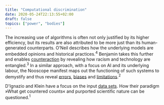 ```yaml
---
title: "Computational discrimination"
date: 2020-05-24T22:13:55+02:00
draft: false
topics: ["power", "bodies"]
---
```


The increasing use of algorithms is often not only justified by its higher efficiency, but its results are also attributed to be more just than its human-generated counterparts. O’Neil describes how the underlying models are embedded opinions and historical practices.<sup>4</sup> Benjamin takes this further and enables [counteraction](http://radicalaiproject.org/) by revealing how racism and technology are entangled.<sup>3</sup> In a similar approach, with a focus on AI and its underlying labour, the Nooscope manifest maps out the functioning of such systems to demystify and thus reveal [errors](https://www.theguardian.com/technology/2018/jan/12/google-racism-ban-gorilla-black-people), [biases](https://algorithmwatch.org/en/story/google-vision-racism/) and [limitations](https://fortune.com/2018/10/10/amazon-ai-recruitment-bias-women-sexist/).<sup>2</sup>

D'Ignazio and Klein have a focus on the input [data sets](https://github.com/MimiOnuoha/missing-datasets). How their paradigm »What get countered counts« and purported scientific nature can be questioned.<sup>1</sup>